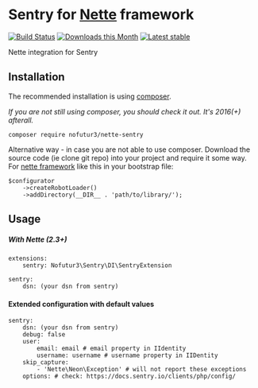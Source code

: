 # Sentry for [Nette](https://www.nette.org) framework
[![Build Status](https://travis-ci.org/nofutur3/nette-sentry.svg?branch=master)](https://travis-ci.org/nofutur3/nette-sentry)
[![Downloads this Month](https://img.shields.io/packagist/dm/nofutur3/nette-sentry.svg)](https://packagist.org/packages/nofutur3/nette-sentry)
[![Latest stable](https://img.shields.io/packagist/v/nofutur3/nette-sentry.svg)](https://packagist.org/packages/nofutur3/nette-sentry)


Nette integration for Sentry

## Installation

The recommended installation is using [composer](https://getcomposer.org/). 

_If you are not still using composer, you should check it out. It's 2016(+) afterall._

```
composer require nofutur3/nette-sentry
```

Alternative way - in case you are not able to use composer. Download the source code (ie clone git repo) into your project
and require it some way. For [nette framework](https://nette.org/en/) like this in your bootstrap file:
```
$configurator
    ->createRobotLoader()
    ->addDirectory(__DIR__ . 'path/to/library/');
```

## Usage
##### With Nette (2.3+)
```
extensions:
    sentry: Nofutur3\Sentry\DI\SentryExtension
    
sentry:
    dsn: (your dsn from sentry)
```

#### Extended configuration with default values
```
sentry:
    dsn: (your dsn from sentry)
    debug: false
    user:
        email: email # email property in IIdentity
        username: username # username property in IIDentity
    skip_capture:
        - 'Nette\Neon\Exception' # will not report these exceptions
    options: # check: https://docs.sentry.io/clients/php/config/
```
